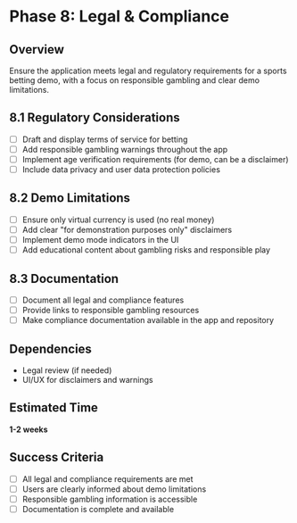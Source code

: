 # Phase 8: Legal & Compliance

## Overview
Ensure the application meets legal and regulatory requirements for a sports betting demo, with a focus on responsible gambling and clear demo limitations.

## 8.1 Regulatory Considerations
- [ ] Draft and display terms of service for betting
- [ ] Add responsible gambling warnings throughout the app
- [ ] Implement age verification requirements (for demo, can be a disclaimer)
- [ ] Include data privacy and user data protection policies

## 8.2 Demo Limitations
- [ ] Ensure only virtual currency is used (no real money)
- [ ] Add clear "for demonstration purposes only" disclaimers
- [ ] Implement demo mode indicators in the UI
- [ ] Add educational content about gambling risks and responsible play

## 8.3 Documentation
- [ ] Document all legal and compliance features
- [ ] Provide links to responsible gambling resources
- [ ] Make compliance documentation available in the app and repository

## Dependencies
- Legal review (if needed)
- UI/UX for disclaimers and warnings

## Estimated Time
**1-2 weeks**

## Success Criteria
- [ ] All legal and compliance requirements are met
- [ ] Users are clearly informed about demo limitations
- [ ] Responsible gambling information is accessible
- [ ] Documentation is complete and available 